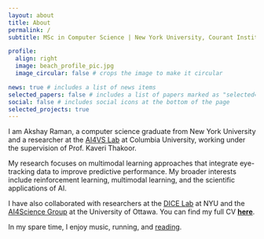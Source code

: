 ```yaml
---
layout: about
title: About
permalink: /
subtitle: MSc in Computer Science | New York University, Courant Institute

profile:
  align: right
  image: beach_profile_pic.jpg
  image_circular: false # crops the image to make it circular

news: true # includes a list of news items
selected_papers: false # includes a list of papers marked as "selected={true}"
social: false # includes social icons at the bottom of the page
selected_projects: true
---
```


I am Akshay Raman, a computer science graduate from New York University and a researcher at the <a href="https://www.ai4vslab.org/">AI4VS Lab</a> at Columbia University, working under the supervision of Prof. Kaveri Thakoor.

My research focuses on multimodal learning approaches that integrate eye-tracking data to improve predictive performance. My broader interests include reinforcement learning, multimodal learning, and the scientific applications of AI.

I have also collaborated with researchers at the <a href="https://chinmayhegde.github.io/lab/">DICE Lab</a> at NYU and the <a href="https://agerolin.github.io/">AI4Science Group</a> at the University of Ottawa. You can find my full CV <b> <a href="cv">here</a></b>.

In my spare time, I enjoy music, running, and <a href="books">reading</a>.
